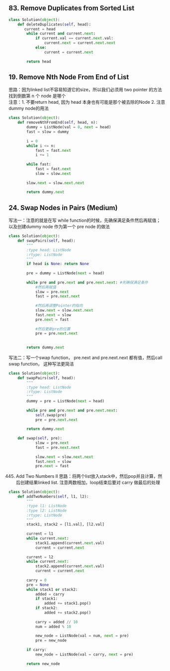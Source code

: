 ## 83. Remove Duplicates from Sorted List
```Python
class Solution(object):
    def deleteDuplicates(self, head):
       current = head 
        while current and current.next:
            if current.val == current.next.val:
                current.next = current.next.next
            else:
                current = current.next
                
        return head
```
## 19. Remove Nth Node From End of List
思路：因为linked list不容易知道它的size，所以我们必须用 two pointer 的方法找到倒数第 n 个 node 是哪个       
注意：1. 不要return head, 因为 head 本身也有可能是那个被去除的Node 2. 注意dummy node的用法

```Python
class Solution(object):
    def removeNthFromEnd(self, head, n):
        dummy = ListNode(val = 0, next = head)
        fast = slow = dummy
        
        i = 0
        while i <= n:
            fast = fast.next
            i += 1
            
        while fast:
            fast = fast.next
            slow = slow.next
            
        slow.next = slow.next.next
        
        return dummy.next

```
## 24. Swap Nodes in Pairs (Medium)
写法一：注意的就是在写 while function的时候，先确保满足条件然后再赋值； 以及创建dummy node 作为第一个 pre node 的做法

```Python
class Solution(object):
    def swapPairs(self, head):
        """
        :type head: ListNode
        :rtype: ListNode
        """
        if head is None: return None
        
        pre = dummy = ListNode(next = head)
        
        while pre and pre.next and pre.next.next: #先确保满足条件
            #然后再赋值
            slow = pre.next
            fast = pre.next.next 
            
            #然后再调整Pointer的指向
            slow.next = slow.next.next
            fast.next = slow
            pre.next = fast
            
            #然后更新pre的位置
            pre = pre.next.next
            
            
        return dummy.next
```


写法二：写一个swap function， pre.next and pre.next.next 都有值，然后call swap function， 这种写法更简洁
```Python
class Solution(object):
    def swapPairs(self, head):
        """
        :type head: ListNode
        :rtype: ListNode
        """
        dummy = pre = ListNode(next = head)
        
        while pre and pre.next and pre.next.next:
            self.swap(pre)
            pre = pre.next.next
        
        return dummy.next
    
    def swap(self, pre):
            slow = pre.next
            fast = pre.next.next 
            
            slow.next = slow.next.next
            fast.next = slow
            pre.next = fast

```
445. Add Two Numbers II
思路：将两个list放入stack中，然后pop并且计算，然后创建结果linked list. 注意两数相加，loop结束后要对 carry 做最后的处理

```Python
class Solution(object):
    def addTwoNumbers(self, l1, l2):
        """
        :type l1: ListNode
        :type l2: ListNode
        :rtype: ListNode
        """
        stack1, stack2 = [l1.val], [l2.val]
        
        current = l1
        while current.next:
            stack1.append(current.next.val)
            current = current.next
        
        current = l2
        while current.next:
            stack2.append(current.next.val)
            current = current.next
        
        carry = 0
        pre = None
        while stack1 or stack2:
            added = carry
            if stack1:
                added += stack1.pop()
            if stack2:
                added += stack2.pop()
                
            carry = added // 10
            num = added % 10
            
            new_node = ListNode(val = num, next = pre)
            pre = new_node
            
        if carry:
            new_node = ListNode(val = carry, next = pre)
            
        return new_node
```


